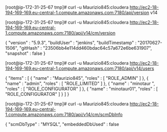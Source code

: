 [root@ip-172-31-25-67 tmp]# curl -u Maurizio845:cloudera http://ec2-18-194-169-169.eu-central-1.compute.amazonaws.com:7180/api/version
v14


[root@ip-172-31-25-67 tmp]# curl -u Maurizio845:cloudera http://ec2-18-194-169-169.eu-central-1.compute.amazonaws.com:7180/api/v14/cm/version

{
  "version" : "5.9.3",
  "buildUser" : "jenkins",
  "buildTimestamp" : "20170627-1506",
  "gitHash" : "23506bb4e114dd460bdac64c57a672e6be631907",
  "snapshot" : false
}


[root@ip-172-31-25-67 tmp]# curl -u Maurizio845:cloudera http://ec2-18-194-169-169.eu-central-1.compute.amazonaws.com:7180/api/v14/users

{
  "items" : [ {
    "name" : "Maurizio845",
    "roles" : [ "ROLE_ADMIN" ]
  }, {
    "name" : "admin",
    "roles" : [ "ROLE_LIMITED" ]
  }, {
    "name" : "minotaur ",
    "roles" : [ "ROLE_CONFIGURATOR" ]
  }, {
    "name" : "minotaur01",
    "roles" : [ "ROLE_CONFIGURATOR" ]
  } ]
}


[root@ip-172-31-25-67 tmp]# curl -u Maurizio845:cloudera http://ec2-18-194-169-169.eu-central-1.compute.amazonaws.com:7180/api/v14/cm/scmDbInfo

{
  "scmDbType" : "MYSQL",
  "embeddedDbUsed" : false
